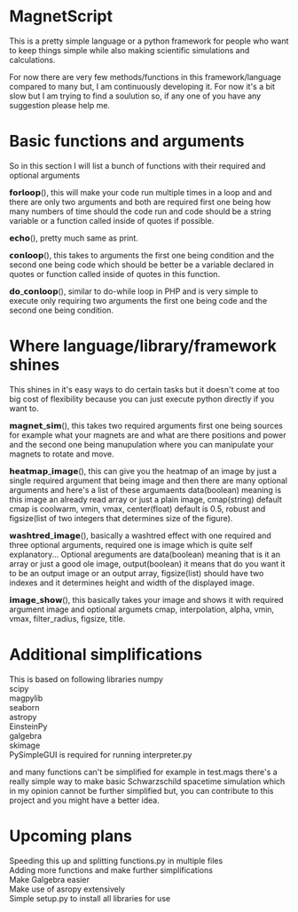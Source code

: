 # MagnetScript
This is a pretty simple language or a python framework for people who want to keep things simple while also making scientific simulations and calculations.

For now there are very few methods/functions in this framework/language compared to many but, I am continuously developing it. For now it's a bit slow but I am trying to find a soulution so, if any one of you have any suggestion please help me.

# Basic functions and arguments
So in this section I will list a bunch of functions with their required and optional arguments

𝗳𝗼𝗿𝗹𝗼𝗼𝗽(), this will make your code run multiple times in a loop and and there are only two arguments and both are required first one being how many numbers of time should the code run and code should be a string variable or a function called inside of quotes if possible.

𝗲𝗰𝗵𝗼(), pretty much same as print.

𝗰𝗼𝗻𝗹𝗼𝗼𝗽(), this takes to arguments the first one being condition and the second one being code which should be better be a variable declared in quotes or function called inside of quotes in this function.

𝗱𝗼_𝗰𝗼𝗻𝗹𝗼𝗼𝗽(), similar to do-while loop in PHP and is very simple to execute only requiring two arguments the first one being code and the second one being condition.

# Where language/library/framework shines
This shines in it's easy ways to do certain tasks but it doesn't come at too big cost of flexibility because you can just execute python directly if you want to.

𝗺𝗮𝗴𝗻𝗲𝘁_𝘀𝗶𝗺(), this takes two required arguments first one being sources for example what your magnets are and what are there positions and power and the second one being manupulation where you can manipulate your magnets to rotate and move.

𝗵𝗲𝗮𝘁𝗺𝗮𝗽_𝗶𝗺𝗮𝗴𝗲(), this can give you the heatmap of an image by just a single required argument that being image and then there are many optional arguments and here's a list of these argumaents data(boolean) meaning is this image an already read array or just a plain image, cmap(string) default cmap is coolwarm, vmin, vmax, center(float) default is 0.5, robust and figsize(list of two integers that determines size of the figure).

𝘄𝗮𝘀𝗵𝘁𝗿𝗲𝗱_𝗶𝗺𝗮𝗴𝗲(), basically a washtred effect with one required and three optional arguments, required one is image which is quite self explanatory... Optional areguments are data(boolean) meaning that is it an array or just a good ole image, output(boolean) it means that do you want it to be an output image or an output array, figsize(list) should have two indexes and it determines height and width of the displayed image.

𝗶𝗺𝗮𝗴𝗲_𝘀𝗵𝗼𝘄(), this basically takes your image and shows it with required argument image and optional argumets cmap, interpolation, alpha, vmin, vmax, filter_radius, figsize, title.

# Additional simplifications
This is based on following libraries
numpy<br/>
scipy<br/>
magpylib<br/>
seaborn<br/>
astropy<br/>
EinsteinPy<br/>
galgebra<br/>
skimage<br/>
PySimpleGUI is required for running interpreter.py<br/>

and many functions can't be simplified for example in test.mags there's a really simple way to make basic Schwarzschild spacetime simulation which in my opinion cannot be further simplified but, you can contribute to this project and you might have a better idea.

# Upcoming plans
Speeding this up and splitting functions.py in multiple files<br/>
Adding more functions and make further simplifications<br/>
Make Galgebra easier<br/>
Make use of asropy extensively<br/>
Simple setup.py to install all libraries for use
